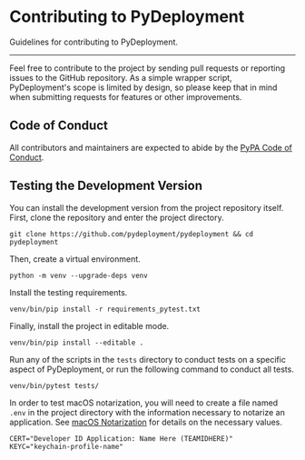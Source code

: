 # Contributing to PyDeployment

Guidelines for contributing to PyDeployment.

---

Feel free to contribute to the project by sending pull requests or reporting
issues to the GitHub repository. As a simple wrapper script, PyDeployment's scope
is limited by design, so please keep that in mind when submitting requests for
features or other improvements.

## Code of Conduct

All contributors and maintainers are expected to abide by the
[PyPA Code of Conduct](https://www.pypa.io/en/latest/code-of-conduct/).

## Testing the Development Version

You can install the development version from the project repository itself.
First, clone the repository and enter the project directory.

```
git clone https://github.com/pydeployment/pydeployment && cd pydeployment
```

Then, create a virtual environment.

```
python -m venv --upgrade-deps venv
```

Install the testing requirements.

```
venv/bin/pip install -r requirements_pytest.txt
```

Finally, install the project in editable mode.

```
venv/bin/pip install --editable .
```

Run any of the scripts in the `tests` directory to conduct tests on a specific
aspect of PyDeployment, or run the following command to conduct all tests.

```
venv/bin/pytest tests/
```

In order to test macOS notarization, you will need to create a file named
`.env` in the project directory with the information necessary to notarize an
application. See
[macOS Notarization](../user-guide/advanced/macos-notarization.md) for details
on the necessary values.

```
CERT="Developer ID Application: Name Here (TEAMIDHERE)"
KEYC="keychain-profile-name"
```
